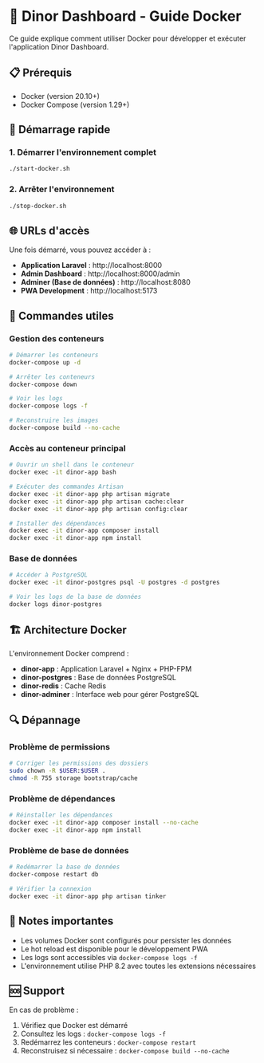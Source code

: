 # 🐳 Dinor Dashboard - Guide Docker

Ce guide explique comment utiliser Docker pour développer et exécuter l'application Dinor Dashboard.

## 📋 Prérequis

- Docker (version 20.10+)
- Docker Compose (version 1.29+)

## 🚀 Démarrage rapide

### 1. Démarrer l'environnement complet
```bash
./start-docker.sh
```

### 2. Arrêter l'environnement
```bash
./stop-docker.sh
```

## 🌐 URLs d'accès

Une fois démarré, vous pouvez accéder à :

- **Application Laravel** : http://localhost:8000
- **Admin Dashboard** : http://localhost:8000/admin
- **Adminer (Base de données)** : http://localhost:8080
- **PWA Development** : http://localhost:5173

## 🔧 Commandes utiles

### Gestion des conteneurs
```bash
# Démarrer les conteneurs
docker-compose up -d

# Arrêter les conteneurs
docker-compose down

# Voir les logs
docker-compose logs -f

# Reconstruire les images
docker-compose build --no-cache
```

### Accès au conteneur principal
```bash
# Ouvrir un shell dans le conteneur
docker exec -it dinor-app bash

# Exécuter des commandes Artisan
docker exec -it dinor-app php artisan migrate
docker exec -it dinor-app php artisan cache:clear
docker exec -it dinor-app php artisan config:clear

# Installer des dépendances
docker exec -it dinor-app composer install
docker exec -it dinor-app npm install
```

### Base de données
```bash
# Accéder à PostgreSQL
docker exec -it dinor-postgres psql -U postgres -d postgres

# Voir les logs de la base de données
docker logs dinor-postgres
```

## 🏗️ Architecture Docker

L'environnement Docker comprend :

- **dinor-app** : Application Laravel + Nginx + PHP-FPM
- **dinor-postgres** : Base de données PostgreSQL
- **dinor-redis** : Cache Redis
- **dinor-adminer** : Interface web pour gérer PostgreSQL

## 🔍 Dépannage

### Problème de permissions
```bash
# Corriger les permissions des dossiers
sudo chown -R $USER:$USER .
chmod -R 755 storage bootstrap/cache
```

### Problème de dépendances
```bash
# Réinstaller les dépendances
docker exec -it dinor-app composer install --no-cache
docker exec -it dinor-app npm install
```

### Problème de base de données
```bash
# Redémarrer la base de données
docker-compose restart db

# Vérifier la connexion
docker exec -it dinor-app php artisan tinker
```

## 📝 Notes importantes

- Les volumes Docker sont configurés pour persister les données
- Le hot reload est disponible pour le développement PWA
- Les logs sont accessibles via `docker-compose logs -f`
- L'environnement utilise PHP 8.2 avec toutes les extensions nécessaires

## 🆘 Support

En cas de problème :
1. Vérifiez que Docker est démarré
2. Consultez les logs : `docker-compose logs -f`
3. Redémarrez les conteneurs : `docker-compose restart`
4. Reconstruisez si nécessaire : `docker-compose build --no-cache` 